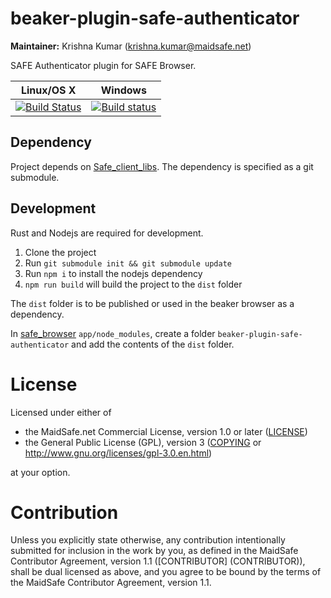# beaker-plugin-safe-authenticator

**Maintainer:** Krishna Kumar (krishna.kumar@maidsafe.net)

SAFE Authenticator plugin for SAFE Browser.

|Linux/OS X|Windows|
|:---:|:--------:|
|[![Build Status](https://travis-ci.org/maidsafe/beaker-plugin-safe-authenticator.svg?branch=master)](https://travis-ci.org/maidsafe/beaker-plugin-safe-authenticator)|[![Build status](https://ci.appveyor.com/api/projects/status/04100mp7gtjnr3c1/branch/master?svg=true)](https://ci.appveyor.com/project/MaidSafe-QA/beaker-plugin-safe-authenticator/branch/master)|


## Dependency

Project depends on [Safe_client_libs](https://github.com/maidsafe/safe_client_libs). The dependency is specified as a git submodule.

## Development

Rust and Nodejs are required for development.

1. Clone the project
2. Run `git submodule init && git submodule update`
3. Run `npm i` to install the nodejs dependency
4. `npm run build` will build the project to the `dist` folder

The `dist` folder is to be published or used in the beaker browser as a dependency.

In [safe_browser](https://github.com/maidsafe/safe_browser/) `app/node_modules`, create a folder `beaker-plugin-safe-authenticator` and add the contents of the `dist` folder.

# License

Licensed under either of

* the MaidSafe.net Commercial License, version 1.0 or later ([LICENSE](LICENSE))
* the General Public License (GPL), version 3 ([COPYING](COPYING) or http://www.gnu.org/licenses/gpl-3.0.en.html)

at your option.

# Contribution

Unless you explicitly state otherwise, any contribution intentionally submitted for inclusion in the
work by you, as defined in the MaidSafe Contributor Agreement, version 1.1 ([CONTRIBUTOR]
(CONTRIBUTOR)), shall be dual licensed as above, and you agree to be bound by the terms of the
MaidSafe Contributor Agreement, version 1.1.
